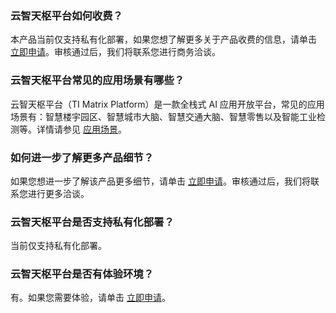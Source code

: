 ### 云智天枢平台如何收费？
本产品当前仅支持私有化部署，如果您想了解更多关于产品收费的信息，请单击 [立即申请](https://cloud.tencent.com/apply/p/wb0rypfnsbi)。审核通过后，我们将联系您进行商务洽谈。

### 云智天枢平台常见的应用场景有哪些？
云智天枢平台（TI Matrix Platform）是一款全栈式 AI 应用开放平台，常见的应用场景有：智慧楼宇园区、智慧城市大脑、智慧交通大脑、智慧零售以及智能工业检测等。详情请参见 [应用场景](https://cloud.tencent.com/document/product/1026/32123)。

### 如何进一步了解更多产品细节？
如果您想进一步了解该产品更多细节，请单击 [立即申请](https://cloud.tencent.com/apply/p/wb0rypfnsbi)。审核通过后，我们将联系您进行更多洽谈。


### 云智天枢平台是否支持私有化部署？
当前仅支持私有化部署。

### 云智天枢平台是否有体验环境？
有。如果您需要体验，请单击 [立即申请](https://cloud.tencent.com/apply/p/wb0rypfnsbi)。
